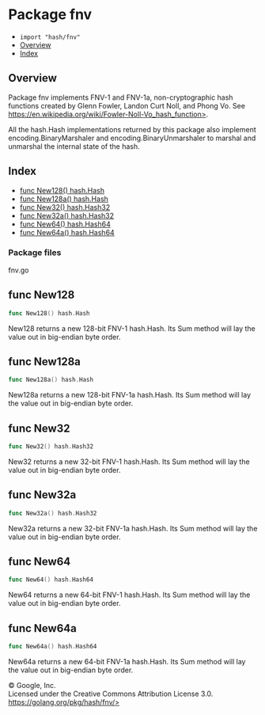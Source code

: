 Package fnv
===========

-   `import "hash/fnv"`
-   [Overview](#pkg-overview)
-   [Index](#pkg-index)

Overview 
--------

Package fnv implements FNV-1 and FNV-1a, non-cryptographic hash
functions created by Glenn Fowler, Landon Curt Noll, and Phong Vo. See
https://en.wikipedia.org/wiki/Fowler-Noll-Vo_hash_function>.

All the hash.Hash implementations returned by this package also
implement encoding.BinaryMarshaler and encoding.BinaryUnmarshaler to
marshal and unmarshal the internal state of the hash.

Index 
-----

-   [func New128() hash.Hash](#New128)
-   [func New128a() hash.Hash](#New128a)
-   [func New32() hash.Hash32](#New32)
-   [func New32a() hash.Hash32](#New32a)
-   [func New64() hash.Hash64](#New64)
-   [func New64a() hash.Hash64](#New64a)

### Package files

fnv.go

func New128 
------------------------------------------

```go
func New128() hash.Hash
```

New128 returns a new 128-bit FNV-1 hash.Hash. Its Sum method will lay
the value out in big-endian byte order.

func New128a 
-------------------------------------------

```go
func New128a() hash.Hash
```

New128a returns a new 128-bit FNV-1a hash.Hash. Its Sum method will lay
the value out in big-endian byte order.

func New32 
----------

```go
func New32() hash.Hash32
```

New32 returns a new 32-bit FNV-1 hash.Hash. Its Sum method will lay the
value out in big-endian byte order.

func New32a 
-----------

```go
func New32a() hash.Hash32
```

New32a returns a new 32-bit FNV-1a hash.Hash. Its Sum method will lay
the value out in big-endian byte order.

func New64 
----------

```go
func New64() hash.Hash64
```

New64 returns a new 64-bit FNV-1 hash.Hash. Its Sum method will lay the
value out in big-endian byte order.

func New64a 
-----------

```go
func New64a() hash.Hash64
```

New64a returns a new 64-bit FNV-1a hash.Hash. Its Sum method will lay
the value out in big-endian byte order.

 
© Google, Inc.\
Licensed under the Creative Commons Attribution License 3.0.\
https://golang.org/pkg/hash/fnv/>


